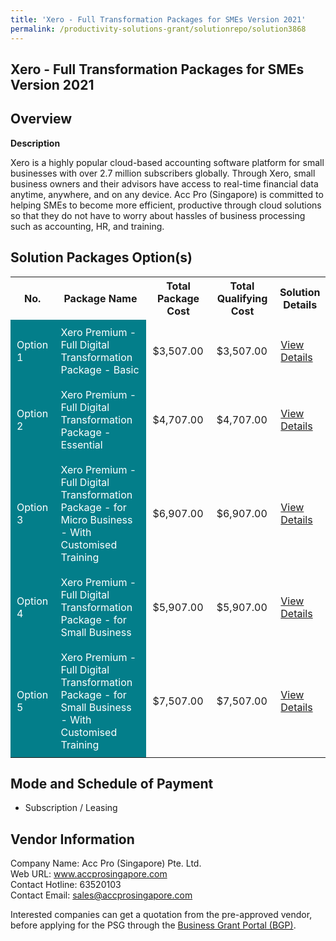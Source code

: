 ```yaml
---
title: 'Xero - Full Transformation Packages for SMEs Version 2021'
permalink: /productivity-solutions-grant/solutionrepo/solution3868
---
```


## Xero - Full Transformation Packages for SMEs Version 2021

## Overview

**Description**

Xero is a highly popular cloud-based accounting software platform for small businesses with over 2.7 million subscribers globally. Through Xero, small business owners and their advisors have access to real-time financial data anytime, anywhere, and on any device. Acc Pro (Singapore) is committed to helping SMEs to become more efficient, productive through cloud solutions so that they do not have to worry about hassles of business processing such as accounting, HR, and training.	

## Solution Packages Option(s)

<table>
<tr>
<th><b>No.</b></th>
<th><b>Package Name</b></th>
<th><b>Total Package Cost</b></th>
<th><b>Total Qualifying Cost</b></th>
<th><b>Solution Details</b></th>
</tr>
<tr>
<td style='padding: 10px; background-color: #037E8A; color: #FFFFFF;'>Option 1</td>
<td style='padding: 10px; background-color: #037E8A; color: #FFFFFF;'>Xero Premium - Full Digital Transformation Package - Basic</td>
<td style='padding: 10px;'>$3,507.00</td>
<td style='padding: 10px;'>$3,507.00</td>
<td style='padding: 10px;'><a href='/images/psg/Desensitised_AccPro_Annex3_CR_wef12Jan23_Part_1.pdf' target='_blank'>View Details</a></td>
</tr>
<tr>
<td style='padding: 10px; background-color: #037E8A; color: #FFFFFF;'>Option 2</td>
<td style='padding: 10px; background-color: #037E8A; color: #FFFFFF;'>Xero Premium - Full Digital Transformation Package - Essential</td>
<td style='padding: 10px;'>$4,707.00</td>
<td style='padding: 10px;'>$4,707.00</td>
<td style='padding: 10px;'><a href='/images/psg/Desensitised_AccPro_Annex3_CR_wef12Jan23_Part_2.pdf' target='_blank'>View Details</a></td>
</tr>
<tr>
<td style='padding: 10px; background-color: #037E8A; color: #FFFFFF;'>Option 3</td>
<td style='padding: 10px; background-color: #037E8A; color: #FFFFFF;'>Xero Premium - Full Digital Transformation Package - for Micro Business - With Customised Training</td>
<td style='padding: 10px;'>$6,907.00</td>
<td style='padding: 10px;'>$6,907.00</td>
<td style='padding: 10px;'><a href='/images/psg/Desensitised_AccPro_Annex3_CR_wef12Jan23_Part_3.pdf' target='_blank'>View Details</a></td>
</tr>
<tr>
<td style='padding: 10px; background-color: #037E8A; color: #FFFFFF;'>Option 4</td>
<td style='padding: 10px; background-color: #037E8A; color: #FFFFFF;'>Xero Premium - Full Digital Transformation Package - for Small Business</td>
<td style='padding: 10px;'>$5,907.00</td>
<td style='padding: 10px;'>$5,907.00</td>
<td style='padding: 10px;'><a href='/images/psg/Desensitised_AccPro_Annex3_CR_wef12Jan23_Part_4.pdf' target='_blank'>View Details</a></td>
</tr>
<tr>
<td style='padding: 10px; background-color: #037E8A; color: #FFFFFF;'>Option 5</td>
<td style='padding: 10px; background-color: #037E8A; color: #FFFFFF;'>Xero Premium - Full Digital Transformation Package - for Small Business - With Customised Training</td>
<td style='padding: 10px;'>$7,507.00</td>
<td style='padding: 10px;'>$7,507.00</td>
<td style='padding: 10px;'><a href='/images/psg/Desensitised_AccPro_Annex3_CR_wef12Jan23_Part_5.pdf' target='_blank'>View Details</a></td>
</tr>
</table>

## Mode and Schedule of Payment

 - Subscription / Leasing

## Vendor Information

 Company Name: Acc Pro (Singapore) Pte. Ltd.<br>Web URL: www.accprosingapore.com <br>Contact Hotline: 63520103 <br>Contact Email: sales@accprosingapore.com <br>

Interested companies can get a quotation from the pre-approved vendor, before applying for the PSG through the <a href='https://www.businessgrants.gov.sg/' target='_blank' rel='noopener'>Business Grant Portal (BGP)</a>.

<script src="/jquery/resize-tables.js"></script>
